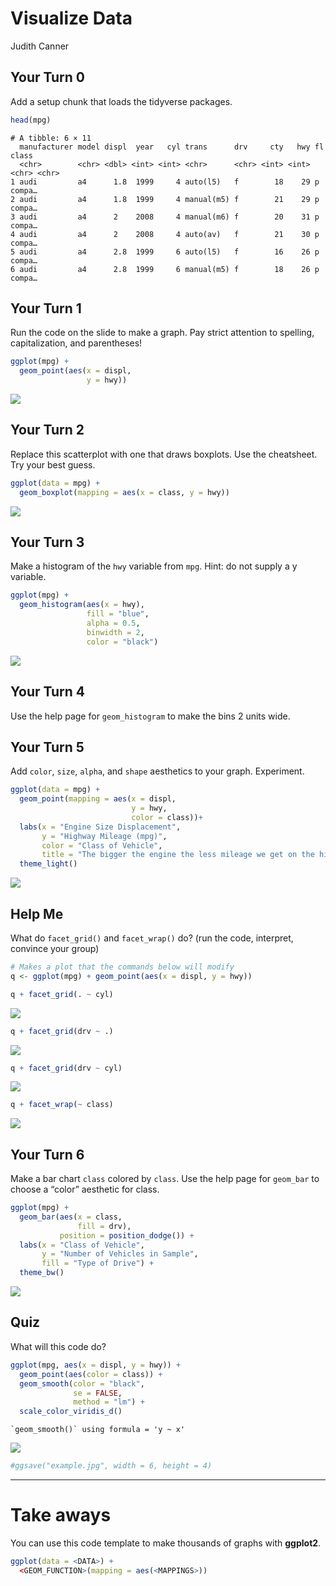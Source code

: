 # Visualize Data
Judith Canner

## Your Turn 0

Add a setup chunk that loads the tidyverse packages.

``` r
head(mpg)
```

    # A tibble: 6 × 11
      manufacturer model displ  year   cyl trans      drv     cty   hwy fl    class 
      <chr>        <chr> <dbl> <int> <int> <chr>      <chr> <int> <int> <chr> <chr> 
    1 audi         a4      1.8  1999     4 auto(l5)   f        18    29 p     compa…
    2 audi         a4      1.8  1999     4 manual(m5) f        21    29 p     compa…
    3 audi         a4      2    2008     4 manual(m6) f        20    31 p     compa…
    4 audi         a4      2    2008     4 auto(av)   f        21    30 p     compa…
    5 audi         a4      2.8  1999     6 auto(l5)   f        16    26 p     compa…
    6 audi         a4      2.8  1999     6 manual(m5) f        18    26 p     compa…

## Your Turn 1

Run the code on the slide to make a graph. Pay strict attention to
spelling, capitalization, and parentheses!

``` r
ggplot(mpg) +
  geom_point(aes(x = displ, 
                 y = hwy))
```

![](Week-4-Visualize-Exercises_files/figure-commonmark/unnamed-chunk-3-1.png)

## Your Turn 2

Replace this scatterplot with one that draws boxplots. Use the
cheatsheet. Try your best guess.

``` r
ggplot(data = mpg) +
  geom_boxplot(mapping = aes(x = class, y = hwy))
```

![](Week-4-Visualize-Exercises_files/figure-commonmark/unnamed-chunk-4-1.png)

## Your Turn 3

Make a histogram of the `hwy` variable from `mpg`. Hint: do not supply a
y variable.

``` r
ggplot(mpg) +
  geom_histogram(aes(x = hwy), 
                 fill = "blue",
                 alpha = 0.5,
                 binwidth = 2,
                 color = "black")
```

![](Week-4-Visualize-Exercises_files/figure-commonmark/unnamed-chunk-5-1.png)

## Your Turn 4

Use the help page for `geom_histogram` to make the bins 2 units wide.

## Your Turn 5

Add `color`, `size`, `alpha`, and `shape` aesthetics to your graph.
Experiment.

``` r
ggplot(data = mpg) +
  geom_point(mapping = aes(x = displ, 
                           y = hwy, 
                           color = class))+
  labs(x = "Engine Size Displacement",
       y = "Highway Mileage (mpg)",
       color = "Class of Vehicle",
       title = "The bigger the engine the less mileage we get on the highway") +
  theme_light()
```

![](Week-4-Visualize-Exercises_files/figure-commonmark/unnamed-chunk-7-1.png)

## Help Me

What do `facet_grid()` and `facet_wrap()` do? (run the code, interpret,
convince your group)

``` r
# Makes a plot that the commands below will modify
q <- ggplot(mpg) + geom_point(aes(x = displ, y = hwy))

q + facet_grid(. ~ cyl)
```

![](Week-4-Visualize-Exercises_files/figure-commonmark/unnamed-chunk-8-1.png)

``` r
q + facet_grid(drv ~ .)
```

![](Week-4-Visualize-Exercises_files/figure-commonmark/unnamed-chunk-8-2.png)

``` r
q + facet_grid(drv ~ cyl)
```

![](Week-4-Visualize-Exercises_files/figure-commonmark/unnamed-chunk-8-3.png)

``` r
q + facet_wrap(~ class)
```

![](Week-4-Visualize-Exercises_files/figure-commonmark/unnamed-chunk-8-4.png)

## Your Turn 6

Make a bar chart `class` colored by `class`. Use the help page for
`geom_bar` to choose a “color” aesthetic for class.

``` r
ggplot(mpg) +
  geom_bar(aes(x = class, 
               fill = drv),
           position = position_dodge()) +
  labs(x = "Class of Vehicle",
       y = "Number of Vehicles in Sample",
       fill = "Type of Drive") +
  theme_bw()
```

![](Week-4-Visualize-Exercises_files/figure-commonmark/unnamed-chunk-9-1.png)

## Quiz

What will this code do?

``` r
ggplot(mpg, aes(x = displ, y = hwy)) + 
  geom_point(aes(color = class)) +
  geom_smooth(color = "black", 
              se = FALSE,
              method = "lm") +
  scale_color_viridis_d()
```

    `geom_smooth()` using formula = 'y ~ x'

![](Week-4-Visualize-Exercises_files/figure-commonmark/unnamed-chunk-10-1.png)

``` r
#ggsave("example.jpg", width = 6, height = 4)
```

------------------------------------------------------------------------

# Take aways

You can use this code template to make thousands of graphs with
**ggplot2**.

``` r
ggplot(data = <DATA>) +
  <GEOM_FUNCTION>(mapping = aes(<MAPPINGS>))
```
